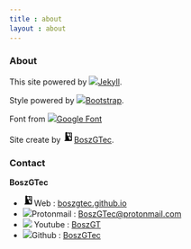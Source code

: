 ```yaml
---
title : about
layout : about
---
```

### About

This site powered by [<img height="20px" src="https://user-images.githubusercontent.com/95701554/175357969-412afad4-79f5-47e0-bb89-f87739526d39.png"/>Jekyll](https://jekyllrb.com).

Style powered by [<img height="20px" src="https://user-images.githubusercontent.com/95701554/175357806-8a7215d3-0316-4899-bf9d-7fab1f36161e.png"/>Bootstrap](https://getbootstrap.com).

Font from [<img height="15px" src="https://user-images.githubusercontent.com/95701554/175357184-8251b262-9d3e-44e7-ae41-5390a935947c.png" />Google Font](https://fonts.google.com)

Site create by [<img height="20px" src="https://raw.githubusercontent.com/BoszGTec/My-Source/77217bc4fee1bc5aa160ffde8136904980297a57/Icon_Logo/BoszGTec_logo_dark.svg
" />BoszGTec](mailto:BoszGTec@protonmail.com).

### Contact
 **BoszGTec**
 + <img height="20px" src="https://raw.githubusercontent.com/BoszGTec/My-Source/77217bc4fee1bc5aa160ffde8136904980297a57/Icon_Logo/BoszGTec_logo_dark.svg
" />Web : [boszgtec.github.io](https://boszgtec.github.io/port/)
 + <img height="20px" src="https://user-images.githubusercontent.com/95701554/175560847-cf658608-171f-4c43-a283-df67ca256b33.png" />Protonmail : [BoszGTec@protonmail.com](mailto:BoszGTec@protonmail.com)
 + <img  height="20px" src="https://cdn.svgporn.com/logos/youtube-icon.svg?response-content-disposition=attachment%3Bfilename%3Dyoutube-icon.svg" /> Youtube : [BoszGT](https://www.youtube.com/channel/UCOWMksHWLsl5ir9TV_lRUoA)
 + <img height="20px" src="https://camo.githubusercontent.com/2df879face31547885e6d129c42b3fa719785f9932ec4c8cf4af7b5721f16ee1/68747470733a2f2f63646e2e737667706f726e2e636f6d2f6c6f676f732f6769746875622d69636f6e2e7376673f726573706f6e73652d636f6e74656e742d646973706f736974696f6e3d6174746163686d656e7425334266696c656e616d652533446769746875622d69636f6e2e737667" />Github : [BoszGTec](https://github.com/BoszGTec/)



